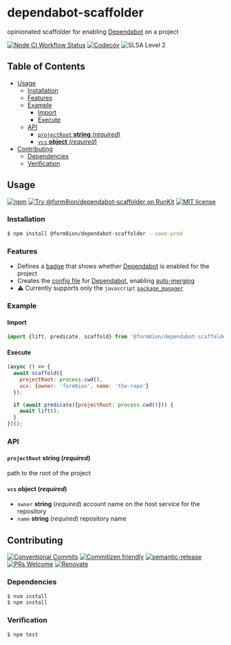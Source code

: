 # dependabot-scaffolder

opinionated scaffolder for enabling [Dependabot](https://dependabot.com/) on a
project

<!--status-badges start -->

[![Node CI Workflow Status][github-actions-ci-badge]][github-actions-ci-link]
[![Codecov][coverage-badge]][coverage-link]
![SLSA Level 2][slsa-badge]

<!--status-badges end -->

## Table of Contents

* [Usage](#usage)
  * [Installation](#installation)
  * [Features](#features)
  * [Example](#example)
    * [Import](#import)
    * [Execute](#execute)
  * [API](#api)
    * [`projectRoot` __string__ (_required_)](#projectroot-string-required)
    * [`vcs` __object__ (_required_)](#vcs-object-required)
* [Contributing](#contributing)
  * [Dependencies](#dependencies)
  * [Verification](#verification)

## Usage

<!--consumer-badges start -->

[![npm][npm-badge]][npm-link]
[![Try @form8ion/dependabot-scaffolder on RunKit][runkit-badge]][runkit-link]
[![MIT license][license-badge]][license-link]

<!--consumer-badges end -->

### Installation

```sh
$ npm install @form8ion/dependabot-scaffolder --save-prod
```

### Features

* Defines a [badge](https://badgen.net/#dependabot) that shows whether [Dependabot](https://dependabot.com/) is
  enabled for the project
* Creates the [config file](https://dependabot.com/docs/config-file/) for [Dependabot](https://dependabot.com/),
  enabling [auto-merging](https://dependabot.com/docs/config-file/#automerged_updates)
* :warning: Currently supports only the `javascript` [`package_manager`](https://dependabot.com/docs/config-file/#package_manager-required)

### Example

#### Import

```javascript
import {lift, predicate, scaffold} from '@form8ion/dependabot-scaffolder';
```

#### Execute

```javascript
(async () => {
  await scaffold({
    projectRoot: process.cwd(),
    vcs: {owner: 'form8ion', name: 'the-repo'}
  });

  if (await predicate({projectRoot: process.cwd()})) {
    await lift();
  }
})();
```

### API

#### `projectRoot` __string__ (_required_)

path to the root of the project

#### `vcs` __object__ (_required_)

* `owner` __string__ (_required_)
  account name on the host service for the repository
* `name` __string__ (_required_)
  repository name

## Contributing

<!--contribution-badges start -->

[![Conventional Commits][commit-convention-badge]][commit-convention-link]
[![Commitizen friendly][commitizen-badge]][commitizen-link]
[![semantic-release][semantic-release-badge]][semantic-release-link]
[![PRs Welcome][PRs-badge]][PRs-link]
[![Renovate][renovate-badge]][renovate-link]

<!--contribution-badges end -->

### Dependencies

```sh
$ nvm install
$ npm install
```

### Verification

```sh
$ npm test
```

[npm-link]: https://www.npmjs.com/package/@form8ion/dependabot-scaffolder

[npm-badge]: https://img.shields.io/npm/v/@form8ion/dependabot-scaffolder?logo=npm

[runkit-link]: https://npm.runkit.com/@form8ion/dependabot-scaffolder

[runkit-badge]: https://badge.runkitcdn.com/@form8ion/dependabot-scaffolder.svg

[license-link]: LICENSE

[license-badge]: https://img.shields.io/github/license/form8ion/dependabot-scaffolder.svg?logo=opensourceinitiative

[commit-convention-link]: https://conventionalcommits.org

[commit-convention-badge]: https://img.shields.io/badge/Conventional%20Commits-1.0.0-yellow.svg

[commitizen-link]: http://commitizen.github.io/cz-cli/

[commitizen-badge]: https://img.shields.io/badge/commitizen-friendly-brightgreen.svg

[semantic-release-link]: https://github.com/semantic-release/semantic-release

[semantic-release-badge]: https://img.shields.io/badge/semantic--release-angular-e10079?logo=semantic-release

[PRs-link]: http://makeapullrequest.com

[PRs-badge]: https://img.shields.io/badge/PRs-welcome-brightgreen.svg

[github-actions-ci-link]: https://github.com/form8ion/dependabot-scaffolder/actions?query=workflow%3A%22Node.js+CI%22+branch%3Amaster

[github-actions-ci-badge]: https://github.com/form8ion/dependabot-scaffolder/workflows/Node.js%20CI/badge.svg

[coverage-link]: https://codecov.io/github/form8ion/dependabot-scaffolder

[coverage-badge]: https://img.shields.io/codecov/c/github/form8ion/dependabot-scaffolder?logo=codecov

[slsa-badge]: https://slsa.dev/images/gh-badge-level2.svg

[renovate-link]: https://renovatebot.com

[renovate-badge]: https://img.shields.io/badge/renovate-enabled-brightgreen.svg?logo=renovatebot
